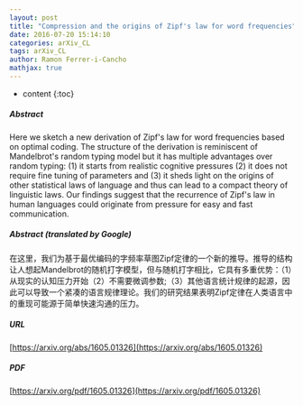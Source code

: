 ```yaml
---
layout: post
title: "Compression and the origins of Zipf's law for word frequencies"
date: 2016-07-20 15:14:10
categories: arXiv_CL
tags: arXiv_CL
author: Ramon Ferrer-i-Cancho
mathjax: true
---
```


* content
{:toc}

##### Abstract
Here we sketch a new derivation of Zipf's law for word frequencies based on optimal coding. The structure of the derivation is reminiscent of Mandelbrot's random typing model but it has multiple advantages over random typing: (1) it starts from realistic cognitive pressures (2) it does not require fine tuning of parameters and (3) it sheds light on the origins of other statistical laws of language and thus can lead to a compact theory of linguistic laws. Our findings suggest that the recurrence of Zipf's law in human languages could originate from pressure for easy and fast communication.

##### Abstract (translated by Google)
在这里，我们为基于最优编码的字频率草图Zipf定律的一个新的推导。推导的结构让人想起Mandelbrot的随机打字模型，但与随机打字相比，它具有多重优势：（1）从现实的认知压力开始（2）不需要微调参数;（3）其他语言统计规律的起源，因此可以导致一个紧凑的语言规律理论。我们的研究结果表明Zipf定律在人类语言中的重现可能源于简单快速沟通的压力。

##### URL
[https://arxiv.org/abs/1605.01326](https://arxiv.org/abs/1605.01326)

##### PDF
[https://arxiv.org/pdf/1605.01326](https://arxiv.org/pdf/1605.01326)

